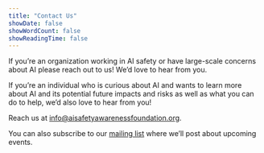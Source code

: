 ```yaml
---
title: "Contact Us"
showDate: false
showWordCount: false
showReadingTime: false
---
```

If you’re an organization working in AI safety or have large-scale concerns about AI please reach out to us! We’d love to hear from you.

If you’re an individual who is curious about AI and wants to learn more about AI and its potential future impacts and risks as well as what you can do to help, we’d also love to hear from you!

Reach us at [info@aisafetyawarenessfoundation.org](mailto:info@aisafetyawarenessfoundation.org).

You can also subscribe to our [mailing list](https://forms.gle/cbUyG8qzGKnp5bKZ6) where we’ll post about upcoming events.